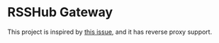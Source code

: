 # RSSHub Gateway
This project is inspired by [this issue](https://github.com/DIYgod/RSSHub/issues/15230), and it has reverse proxy support.
